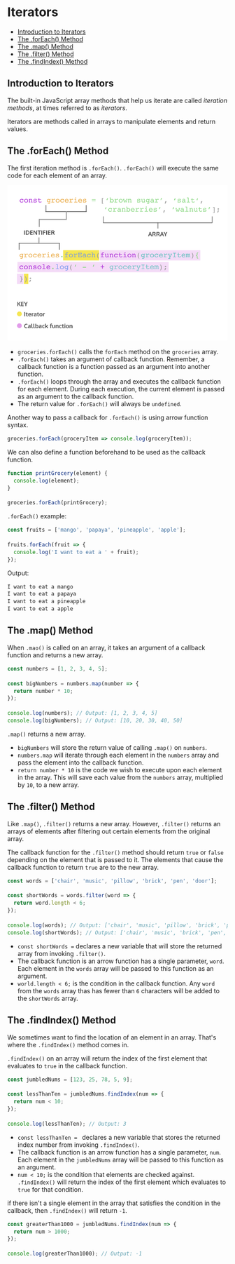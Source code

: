 # Iterators

* [Introduction to Iterators](#Introduction-to-Iterators)
* [The .forEach() Method](#The-.forEach()-Method)
* [The .map() Method](#The-.map()-Method)
* [The .filter() Method](#The-.filter()-Method)
* [The .findIndex() Method](#The-.findIndex()-Method)


## Introduction to Iterators
The built-in JavaScript array methods that help us iterate are called *iteration methods*, at times referred to as *iterators*.

Iterators are methods called in arrays to manipulate elements and return values.

## The .forEach() Method
The first iteration method is `.forEach()`. `.forEach()` will execute the same code for each element of an array.

![image info](../images/foreach.png)

+ `groceries.forEach()` calls the `forEach` method on the `groceries` array.
+ `.forEach()` takes an argument of callback function. Remember, a callback function is a function passed as an argument into another function.
+ `.forEach()` loops through the array and executes the callback function for each element. During each execution, the current element is passed as an argument to the callback function.
+ The return value for `.forEach()` will always be `undefined`.

Another way to pass a callback for `.forEach()` is using arrow function syntax.
```js
groceries.forEach(groceryItem => console.log(groceryItem));
```

We can also define a function beforehand to be used as the callback function.
```js
function printGrocery(element) {
  console.log(element);
}

groceries.forEach(printGrocery);
```

`.forEach()` example:
```js
const fruits = ['mango', 'papaya', 'pineapple', 'apple'];

fruits.forEach(fruit => {
  console.log('I want to eat a ' + fruit);
});
```

Output:
```js
I want to eat a mango
I want to eat a papaya
I want to eat a pineapple
I want to eat a apple
```

## The .map() Method
When `.mao()` is called on an array, it takes an argument of a callback function and returns a new array.

```js
const numbers = [1, 2, 3, 4, 5];

const bigNumbers = numbers.map(number => {
  return number * 10;
});

console.log(numbers); // Output: [1, 2, 3, 4, 5]
console.log(bigNumbers); // Output: [10, 20, 30, 40, 50]
```

`.map()` returns a new array.

+ `bigNumbers` will store the return value of calling `.map()` on `numbers`.
+ `numbers.map` will iterate through each element in the `numbers` array and pass the element into the callback function.
+ `return number * 10` is the code we wish to execute upon each element in the array. This will save each value from the `numbers` array, multiplied by `10`, to a new array.

## The .filter() Method
Like `.map()`, `.filter()` returns a new array. However, `.filter()` returns an arrays of elements after filtering out certain elements from the original array.

The callback function for the `.filter()` method should return `true` or `false` depending on the element that is passed to it. The elements that cause the callback function to return `true` are to the new array.

```js
const words = ['chair', 'music', 'pillow', 'brick', 'pen', 'door'];

const shortWords = words.filter(word => {
  return word.length < 6;
});

console.log(words); // Output: ['chair', 'music', 'pillow', 'brick', 'pen', 'door']
console.log(shortWords); // Output: ['chair', 'music', 'brick', 'pen', 'door']
```

+ `const shortWords =` declares a new variable that will store the returned array from invoking `.filter()`.
+ The callback function is an arrow function has a single parameter, `word`. Each element in the `words` array will be passed to this function as an argument.
+ `world.length < 6;` is the condition in the callback function. Any `word` from the `words` array thas has fewer than `6` characters will be added to the `shortWords` array.

## The .findIndex() Method
We sometimes want to find the location of an element in an array. That's where the `.findIndex()` method comes in.

`.findIndex()` on an array will return the index of the first element that evaluates to `true` in the callback function.

```js
const jumbledNums = [123, 25, 78, 5, 9];

const lessThanTen = jumbledNums.findIndex(num => {
  return num < 10;
});

console.log(lessThanTen); // Output: 3
```

+ `const lessThanTen = ` declares a new variable that stores the returned index number from invoking `.findIndex()`.
+ The callback function is an arrow function has a single parameter, `num`. Each element in the `jumbledNums` array will be passed to this function as an argument.
+ `num < 10;` is the condition that elements are checked against. `.findIndex()` will return the index of the first element which evaluates to `true` for that condition.

if there isn't a single element in the array that satisfies the condition in the callback, then `.findIndex()` will return `-1`.

```js
const greaterThan1000 = jumbledNums.findIndex(num => {
  return num > 1000;
});

console.log(greaterThan1000); // Output: -1
```
